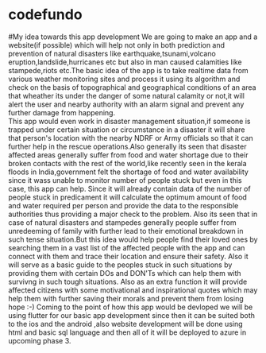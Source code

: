 # codefundo
#My idea towards this app development
We are going to make an app and a website(if possible) which will help not only in both prediction and prevention of natural disasters like earthquake,tsunami,volcano eruption,landslide,hurricanes etc but also in man caused calamities like stampede,riots etc.The basic idea of the app is to take realtime data from various weather monitoring sites and process it using its algorithm and check on the basis of topographical and geographical conditions of an area that wheather its under the danger of some natural calamity or not,it will alert the user and nearby authority with an alarm signal and prevent any further damage from happening.  
This app would even work in disaster management situation,if someone is trapped under certain situation or circumstance in a disaster it will share that person's location with the nearby NDRF or Army officials so that it can further help in the rescue operations.Also generally its seen that disaster affected areas generally suffer from food and water shortage due to their broken contacts with the rest of the world,like recently seen in the kerala floods in India,government felt the shortage of food and water availability since it wass unable to monitor number of people stuck but even in this case, this app can help.
Since it will already contain data of the number of people stuck in predicament it will calculate the optimum amount of food and water required per person and provide the data to the responsible authorities thus providing a major check to the problem.
Also its seen that in case of natural disasters and stampedes generally people suffer from unredeeming of family with further lead to their emotional breakdown in such tense situation.But this idea would help people find their loved ones by searching them in a vast list of the affected people with the app and can connect with them and trace their location and ensure their safety. 
Also it will serve as a basic guide to the peoples stuck in such situations by providing them with certain DOs and DON'Ts which can help them with survivng in such tough situations.
Also as an extra function it will provide affected citizens with some motivational and inspirational quotes which may help them  with further saving their morals and prevent them from losing hope :-) 
Coming to the point of how this app would be devloped we will be using flutter for our basic app development since then it can be suited both to the ios and the android ,also website development will be done using html and basic sql language and then all of it will be deployed to azure in upcoming phase 3.
